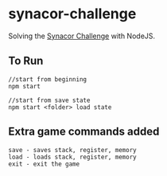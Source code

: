 # synacor-challenge

Solving the [Synacor Challenge](https://challenge.synacor.com/) with NodeJS.

To Run
------
```
//start from beginning
npm start

//start from save state
npm start <folder> load state
```

Extra game commands added
--------------------
```
save - saves stack, register, memory
load - loads stack, register, memory
exit - exit the game
```
